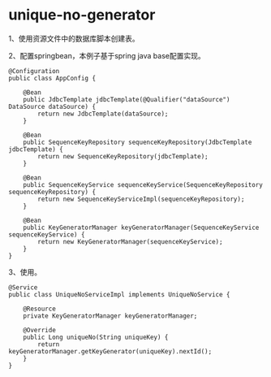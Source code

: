 # unique-no-generator
1、使用资源文件中的数据库脚本创建表。

2、配置springbean，本例子基于spring java base配置实现。
    
    @Configuration
    public class AppConfig {

        @Bean
        public JdbcTemplate jdbcTemplate(@Qualifier("dataSource") DataSource dataSource) {
            return new JdbcTemplate(dataSource);
        }

        @Bean
        public SequenceKeyRepository sequenceKeyRepository(JdbcTemplate jdbcTemplate) {
            return new SequenceKeyRepository(jdbcTemplate);
        }

        @Bean
        public SequenceKeyService sequenceKeyService(SequenceKeyRepository sequenceKeyRepository) {
            return new SequenceKeyServiceImpl(sequenceKeyRepository);
        }

        @Bean
        public KeyGeneratorManager keyGeneratorManager(SequenceKeyService sequenceKeyService) {
            return new KeyGeneratorManager(sequenceKeyService);
        }
    }

3、使用。

    @Service
    public class UniqueNoServiceImpl implements UniqueNoService {

        @Resource
        private KeyGeneratorManager keyGeneratorManager;

        @Override
        public Long uniqueNo(String uniqueKey) {
            return keyGeneratorManager.getKeyGenerator(uniqueKey).nextId();
        }
    }
